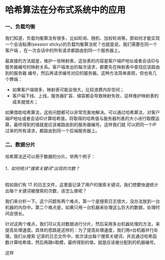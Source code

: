 # 哈希算法在分布式系统中的应用
### 一、负载均衡
我们知道，负载均衡算法有很多，比如轮询、随机、加权轮询等。那如何才能实现一个会话粘滞(session sticky)的负载均衡算法呢？也就是说，我们需要在同一个客户端
，在一次会话中的所有请求都路由到同一个服务器上。

最直接的方法就是，维护一张映射表，这张表的内容是客户端IP地址或者会话ID与服务器编号的映射关系。客户端发出的每次请求，都要先在映射表中查找应该路由到的服务器
编号，然后再请求编号对应的服务器。这种方法简单直观，但也有几个弊端：
* 如果客户端很多，映射表可能会很大，比较浪费内存空间；
* 客户端下线、上线，服务器扩容、缩容都会导致映射失败，这样维护映射表的成本就很大；

如果借助哈希算法，这些问题都可以非常完美地解决。可以通过哈希算法，对客户端IP地址或者会话ID计算哈希值，将取得的哈希值与服务器列表的大小进行取模运算，最终得到的值就是应该被路由到的服务器编号。这样我们就
可以把同一个IP过来的所有请求，都路由到同一个后端服务器上。

### 二、数据分片
哈希算法还可以用于数据的分片。举两个例子：
###### 1、如何统计"搜索关键词"出现的次数？
假如我们有 1T 的日志文件，这里面记录了用户的搜索关键词，我们想要快速统计出每个关键词被搜索的次数，该怎么做呢？

我们来分析一下。这个问题有两个难点，第一个是搜索日志很大，没办法放到一台机器的内存中。第二个难点是，如果只用一台机器来处理这么巨大的数据，处理时间会很长。

针对这两个难点，我们可以先对数据进行分片，然后采用多台机器处理的方法，来提高处理速度。具体的思路是这样的：为了提高处理速度，我们用n台机器并行处理。我们从搜索
记录的日志文件中，依次读出每个搜索关键词，并且通过哈希函数计算哈希值，然后再跟n取模，最终得到的值，就是应该被分配到的机器编号。

这样
